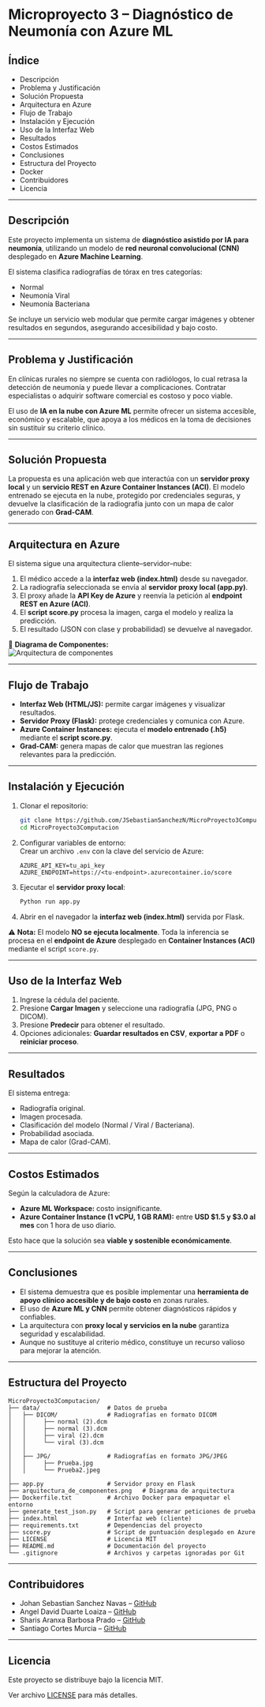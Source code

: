 # Microproyecto 3 – Diagnóstico de Neumonía con Azure ML  

## Índice  
- Descripción  
- Problema y Justificación  
- Solución Propuesta  
- Arquitectura en Azure  
- Flujo de Trabajo  
- Instalación y Ejecución  
- Uso de la Interfaz Web  
- Resultados  
- Costos Estimados  
- Conclusiones  
- Estructura del Proyecto  
- Docker  
- Contribuidores  
- Licencia  

---

## Descripción  
Este proyecto implementa un sistema de **diagnóstico asistido por IA para neumonía**, utilizando un modelo de **red neuronal convolucional (CNN)** desplegado en **Azure Machine Learning**.  

El sistema clasifica radiografías de tórax en tres categorías:  
- Normal  
- Neumonía Viral  
- Neumonía Bacteriana  

Se incluye un servicio web modular que permite cargar imágenes y obtener resultados en segundos, asegurando accesibilidad y bajo costo.  

---

## Problema y Justificación  
En clínicas rurales no siempre se cuenta con radiólogos, lo cual retrasa la detección de neumonía y puede llevar a complicaciones. Contratar especialistas o adquirir software comercial es costoso y poco viable.  

El uso de **IA en la nube con Azure ML** permite ofrecer un sistema accesible, económico y escalable, que apoya a los médicos en la toma de decisiones sin sustituir su criterio clínico.  

---

## Solución Propuesta  
La propuesta es una aplicación web que interactúa con un **servidor proxy local** y un **servicio REST en Azure Container Instances (ACI)**. El modelo entrenado se ejecuta en la nube, protegido por credenciales seguras, y devuelve la clasificación de la radiografía junto con un mapa de calor generado con **Grad-CAM**.  

---

## Arquitectura en Azure  

El sistema sigue una arquitectura cliente–servidor–nube:  

1. El médico accede a la **interfaz web (index.html)** desde su navegador.  
2. La radiografía seleccionada se envía al **servidor proxy local (app.py)**.  
3. El proxy añade la **API Key de Azure** y reenvía la petición al **endpoint REST en Azure (ACI)**.  
4. El **script score.py** procesa la imagen, carga el modelo y realiza la predicción.  
5. El resultado (JSON con clase y probabilidad) se devuelve al navegador.  

📌 **Diagrama de Componentes:**  
![Arquitectura de componentes](arquitectura_de_componentes.png)  

---

## Flujo de Trabajo  

- **Interfaz Web (HTML/JS):** permite cargar imágenes y visualizar resultados.  
- **Servidor Proxy (Flask):** protege credenciales y comunica con Azure.  
- **Azure Container Instances:** ejecuta el **modelo entrenado (.h5)** mediante el **script score.py**.  
- **Grad-CAM:** genera mapas de calor que muestran las regiones relevantes para la predicción.  

---

## Instalación y Ejecución  

1. Clonar el repositorio:  
   ```bash
   git clone https://github.com/JSebastianSanchezN/MicroProyecto3Computacion.git
   cd MicroProyecto3Computacion
   ```  

2. Configurar variables de entorno:  
   Crear un archivo `.env` con la clave del servicio de Azure:  
   ```env
   AZURE_API_KEY=tu_api_key
   AZURE_ENDPOINT=https://<tu-endpoint>.azurecontainer.io/score
   ```  

3. Ejecutar el **servidor proxy local**:  
   ```bash
   Python run app.py 
   ```  

4. Abrir en el navegador la **interfaz web (index.html)** servida por Flask.  

⚠️ **Nota:** El modelo **NO se ejecuta localmente**. Toda la inferencia se procesa en el **endpoint de Azure** desplegado en **Container Instances (ACI)** mediante el script `score.py`.  

---

## Uso de la Interfaz Web  

1. Ingrese la cédula del paciente.  
2. Presione **Cargar Imagen** y seleccione una radiografía (JPG, PNG o DICOM).  
3. Presione **Predecir** para obtener el resultado.  
4. Opciones adicionales: **Guardar resultados en CSV**, **exportar a PDF** o **reiniciar proceso**.  

---

## Resultados  

El sistema entrega:  
- Radiografía original.  
- Imagen procesada.  
- Clasificación del modelo (Normal / Viral / Bacteriana).  
- Probabilidad asociada.  
- Mapa de calor (Grad-CAM).  

---

## Costos Estimados  

Según la calculadora de Azure:  
- **Azure ML Workspace:** costo insignificante.  
- **Azure Container Instance (1 vCPU, 1 GB RAM):** entre **USD $1.5 y $3.0 al mes** con 1 hora de uso diario.  

Esto hace que la solución sea **viable y sostenible económicamente**.  

---

## Conclusiones  

- El sistema demuestra que es posible implementar una **herramienta de apoyo clínico accesible y de bajo costo** en zonas rurales.  
- El uso de **Azure ML y CNN** permite obtener diagnósticos rápidos y confiables.  
- La arquitectura con **proxy local y servicios en la nube** garantiza seguridad y escalabilidad.  
- Aunque no sustituye al criterio médico, constituye un recurso valioso para mejorar la atención.  

---

## Estructura del Proyecto  

```plaintext
MicroProyecto3Computacion/
├── data/                   # Datos de prueba
│   ├── DICOM/              # Radiografías en formato DICOM
│   │     ├── normal (2).dcm
│   │     ├── normal (3).dcm
│   │     ├── viral (2).dcm
│   │     └── viral (3).dcm
│   │
│   ├── JPG/                # Radiografías en formato JPG/JPEG
│   │     ├── Prueba.jpg
│   │     └── Prueba2.jpeg
│
├── app.py                  # Servidor proxy en Flask
├── arquitectura_de_componentes.png   # Diagrama de arquitectura
├── Dockerfile.txt          # Archivo Docker para empaquetar el entorno
├── generate_test_json.py   # Script para generar peticiones de prueba
├── index.html              # Interfaz web (cliente)
├── requirements.txt        # Dependencias del proyecto
├── score.py                # Script de puntuación desplegado en Azure
├── LICENSE                 # Licencia MIT
├── README.md               # Documentación del proyecto
└── .gitignore              # Archivos y carpetas ignoradas por Git

```  

---

## Contribuidores  

- Johan Sebastian Sanchez Navas – [GitHub](https://github.com/JSebastianSanchezN)  
- Angel David Duarte Loaiza – [GitHub](https://github.com/AngelDDL)  
- Sharis Aranxa Barbosa Prado – [GitHub](https://github.com/SAranxa)  
- Santiago Cortes Murcia – [GitHub](https://github.com/SantiagoCorM)  

---

## Licencia  

Este proyecto se distribuye bajo la licencia MIT.

Ver archivo [LICENSE](LICENSE) para más detalles.

